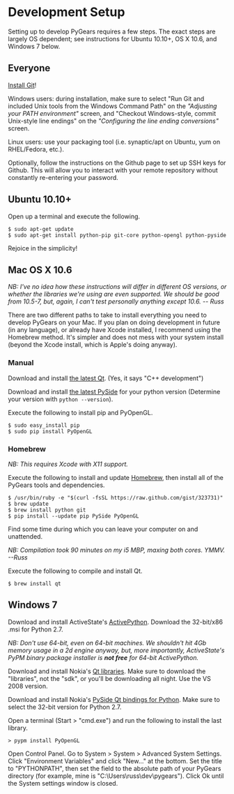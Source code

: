 # Development Setup

Setting up to develop PyGears requires a few steps. The exact steps are
largely OS dependent; see instructions for Ubuntu 10.10+, OS X 10.6,
and Windows 7 below.

## Everyone

[Install Git](http://help.github.com/set-up-git-redirect)!

Windows users: during installation, make sure
to select "Run Git and included Unix tools from the Windows Command Path" on the
_"Adjusting your PATH environment"_ screen, and "Checkout Windows-style, commit
Unix-style line endings" on the _"Configuring the line ending conversions"_ screen.

Linux users: use your packaging tool (i.e. synaptic/apt on Ubuntu,
yum on RHEL/Fedora, etc.).

Optionally, follow the instructions on the Github page to set up SSH keys
for Github. This will allow you to interact with your remote repository without
constantly re-entering your password.


## Ubuntu 10.10+

Open up a terminal and execute the following.

    $ sudo apt-get update
    $ sudo apt-get install python-pip git-core python-opengl python-pyside

Rejoice in the simplicity!


## Mac OS X 10.6

_NB: I've no idea how these instructions will differ in different OS versions,
or whether the libraries we're using are even supported. We should be good
from 10.5-7, but, again, I can't test personally anything except 10.6.
 -- Russ_

There are two different paths to take to install everything you need to
develop PyGears on your Mac. If you plan on doing development in future (in
any language), or already have Xcode installed, I recommend using the Homebrew
method. It's simpler and does not mess with your system install (beyond the
Xcode install, which is Apple's doing anyway).


### Manual

Download and install [the latest Qt](http://qt.nokia.com/downloads/qt-for-open-source-cpp-development-on-mac-os-x).
(Yes, it says "C++ development")

Download and install [the latest PySide](http://developer.qt.nokia.com/wiki/PySide_Binaries_MacOSX)
for your python version (Determine your version with ``python --version``).

Execute the following to install pip and PyOpenGL.

    $ sudo easy_install pip
    $ sudo pip install PyOpenGL


### Homebrew

_NB: This requires Xcode with X11 support._

Execute the following to install and update [Homebrew](http://mxcl.github.com/homebrew/),
then install all of the PyGears tools and dependencies.

    $ /usr/bin/ruby -e "$(curl -fsSL https://raw.github.com/gist/323731)"
    $ brew update
    $ brew install python git
    $ pip install --update pip PySide PyOpenGL

Find some time during which you can leave your computer on and unattended.

_NB: Compilation took 90 minutes on my i5 MBP, maxing both cores. YMMV. --Russ_

Execute the following to compile and install Qt.

    $ brew install qt


## Windows 7

Download and install ActiveState's [ActivePython](http://www.activestate.com/activepython/downloads).
Download the 32-bit/x86 .msi for Python 2.7.

_NB: Don't use 64-bit, even on 64-bit machines. We shouldn't hit 4Gb memory
usage in a 2d engine anyway, but, more importantly, ActiveState's PyPM binary
package installer is __not free__ for 64-bit ActivePython._

Download and install Nokia's [Qt libraries](http://qt.nokia.com/downloads/downloads#qt-lib).
Make sure to download the "libraries", not the "sdk", or you'll be downloading
all night. Use the VS 2008 version.

Download and install Nokia's [PySide Qt bindings for Python](http://developer.qt.nokia.com/wiki/PySide_Binaries_Windows).
Make sure to select the 32-bit version for Python 2.7.

Open a terminal (Start > "cmd.exe") and run the following to install the
last library.

    > pypm install PyOpenGL

Open Control Panel. Go to System > System > Advanced System Settings. Click "Environment Variables" and click "New..." at the bottom. Set the title to "PYTHONPATH", then set the field to the absolute path of your PyGears directory (for example, mine is "C:\Users\russ\dev\pygears"). Click Ok until the System settings window is closed.
